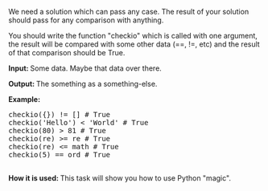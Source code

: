 <div class="task-description-text">
                        <p>
    We need a solution which can pass any case.
    The result of your solution should pass for any comparison with anything.
</p>

<p>
    You should write the function "checkio" which is called with one argument, the result will be
    compared with some other data (==, !=, etc) and the result of that comparison should be True.
</p>

<p>
    <strong>Input: </strong> Some data. Maybe that data over there.
</p>

<p>
    <strong>Output: </strong> The something as a something-else.
</p>



<div class="for_info_only">
    <p>
        <strong>Example:</strong>
    </p>
    <pre class="brush: python">
checkio({}) != [] # True
checkio('Hello') < 'World' # True
checkio(80) > 81 # True
checkio(re) >= re # True
checkio(re) <= math # True
checkio(5) == ord # True
    </pre>
</div>

<p class="for_info_only">
    <strong>How it is used: </strong>
    This task will show you how to use Python "magic".
</p>

</div>